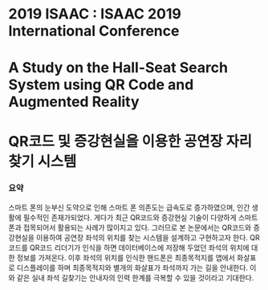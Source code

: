 # 2019 ISAAC : ISAAC 2019 International Conference 

# A Study on the Hall-Seat Search System using QR Code and Augmented Reality 
# QR코드 및 증강현실을 이용한 공연장 자리 찾기 시스템

### 요약
스마트 폰의 눈부신 도약으로 인해 스마트 폰 의존도는 급속도로 증가하였으며, 인간 생활에 필수적인 존재가되었다. 게다가 최근 QR코드와 증강현실 기술이 다양하게 스마트폰과 접목되어서 활용되는 사례가 많이지고 있다. 그러므로 본 논문에서는 QR코드와 증강현실을 이용하여 공연장 좌석의 위치를 찾는 시스템을 설계하고 구현하고자 한다. QR코드를 QR코드 리더기가 인식을 하면 데이터베이스에 저장해 두었던 좌석의 위치에 대한 정보를 가져온다. 이후 좌석의 위치를 인식한 핸드폰은 최종목적지를 앱에서 화살표로 디스플레이를 하며 최종목적지와 별개의 화살표가 좌석까지 가는 길을 안내한다. 이와 같은 실내 좌석 길찾기는 안내자의 인력 한계를 극복할 수 있을 것이라고 기대한다.
